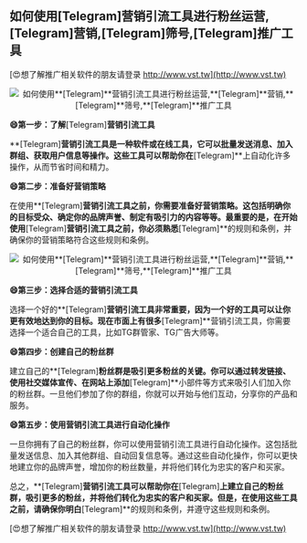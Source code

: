 ## **如何使用**[Telegram]**营销引流工具进行粉丝运营,**[Telegram]**营销,**[Telegram]**筛号,**[Telegram]**推广工具**

[😍想了解推广相关软件的朋友请登录 http://www.vst.tw](http://www.vst.tw)

 <center><img src="https://vst.tw/MP4/tuiguang/png/8.png" alt="如何使用**[Telegram]**营销引流工具进行粉丝运营,**[Telegram]**营销,**[Telegram]**筛号,**[Telegram]**推广工具"></center>

**😄第一步：了解**[Telegram]**营销引流工具**

**[Telegram]**营销引流工具是一种软件或在线工具，它可以批量发送消息、加入群组、获取用户信息等操作。这些工具可以帮助你在**[Telegram]**上自动化许多操作，从而节省时间和精力。

**😄第二步：准备好营销策略**

在使用**[Telegram]**营销引流工具之前，你需要准备好营销策略。这包括明确你的目标受众、确定你的品牌声誉、制定有吸引力的内容等等。最重要的是，在开始使用**[Telegram]**营销引流工具之前，你必须熟悉**[Telegram]**的规则和条例，并确保你的营销策略符合这些规则和条例。

 <center><img src="https://vst.tw/MP4/tuiguang/png/3.png" alt="如何使用**[Telegram]**营销引流工具进行粉丝运营,**[Telegram]**营销,**[Telegram]**筛号,**[Telegram]**推广工具"></center>

**😄第三步：选择合适的营销引流工具**

选择一个好的**[Telegram]**营销引流工具非常重要，因为一个好的工具可以让你更有效地达到你的目标。现在市面上有很多**[Telegram]**营销引流工具，你需要选择一个适合自己的工具，比如TG群管家、TG广告大师等。

**😄第四步：创建自己的粉丝群**

建立自己的**[Telegram]**粉丝群是吸引更多粉丝的关键。你可以通过转发链接、使用社交媒体宣传、在网站上添加**[Telegram]**小部件等方式来吸引人们加入你的粉丝群。一旦他们参加了你的群组，你就可以开始与他们互动，分享你的产品和服务。

**😄第五步：使用营销引流工具进行自动化操作**

一旦你拥有了自己的粉丝群，你可以使用营销引流工具进行自动化操作。这包括批量发送信息、加入其他群组、自动回复信息等。通过这些自动化操作，你可以更快地建立你的品牌声誉，增加你的粉丝数量，并将他们转化为忠实的客户和买家。

总之，**[Telegram]**营销引流工具可以帮助你在**[Telegram]**上建立自己的粉丝群，吸引更多的粉丝，并将他们转化为忠实的客户和买家。但是，在使用这些工具之前，请确保你明白**[Telegram]**的规则和条例，并遵守这些规则和条例。

[😍想了解推广相关软件的朋友请登录 http://www.vst.tw](http://www.vst.tw)



